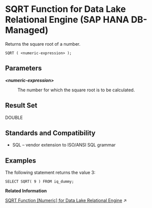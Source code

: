 <!-- loio68228a301678465d9f7020fc48a58d73 -->

# SQRT Function for Data Lake Relational Engine \(SAP HANA DB-Managed\)

Returns the square root of a number.



```
SQRT ( <numeric-expression> );
```



<a name="loio68228a301678465d9f7020fc48a58d73__section_zhh_nw5_vrb"/>

## Parameters


<dl>
<dt><b>

*<numeric-expression\>*

</b></dt>
<dd>

The number for which the square root is to be calculated.



</dd>
</dl>



<a name="loio68228a301678465d9f7020fc48a58d73__section_gd5_nw5_vrb"/>

## Result Set

DOUBLE



<a name="loio68228a301678465d9f7020fc48a58d73__section_qw2_4w5_vrb"/>

## Standards and Compatibility

-   SQL – vendor extension to ISO/ANSI SQL grammar



<a name="loio68228a301678465d9f7020fc48a58d73__section_lbz_4w5_vrb"/>

## Examples

The following statement returns the value 3:

```
SELECT SQRT( 9 ) FROM iq_dummy;
```

**Related Information**  


[SQRT Function \[Numeric\] for Data Lake Relational Engine](https://help.sap.com/viewer/19b3964099384f178ad08f2d348232a9/2024_3_QRC/en-US/a5826d0c84f210159ad8a785b1b1ac0b.html "Returns the square root of a number.") :arrow_upper_right:


